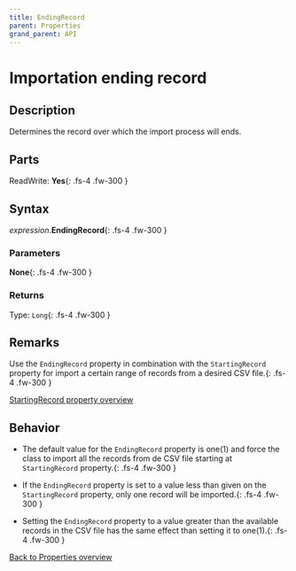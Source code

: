 ```yaml
---
title: EndingRecord
parent: Properties
grand_parent: API
---
```


# Importation ending record

## Description
Determines the record over which the import process will ends.

## Parts
ReadWrite: **Yes**{: .fs-4 .fw-300 }

## Syntax
*expression*.**EndingRecord**{: .fs-4 .fw-300 }

### Parameters

**None**{: .fs-4 .fw-300 }

### Returns

Type: `Long`{: .fs-4 .fw-300 }

## Remarks
Use the `EndingRecord` property in combination with the `StartingRecord` property for import a certain range of records from a desired CSV file.{: .fs-4 .fw-300 }

[StartingRecord property overview](https://ws-garcia.github.io/VBA-CSV-interface/api/properties/startingrecord.html)

## Behavior
* The default value for the `EndingRecord` property is one(1) and force the class to import all the records from de CSV file starting at `StartingRecord` property.{: .fs-4 .fw-300 }

* If the `EndingRecord` property is set to a value less than given on the `StartingRecord` property, only one record will be imported.{: .fs-4 .fw-300 }

* Setting the `EndingRecord` property to a value greater than the available records in the CSV file has the same effect than setting it to one(1).{: .fs-4 .fw-300 }

[Back to Properties overview](https://ws-garcia.github.io/VBA-CSV-interface/api/properties/)